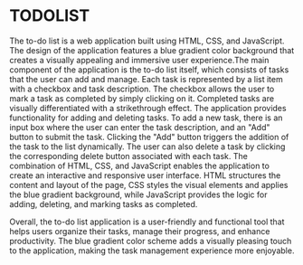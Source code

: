 # TODOLIST
The to-do list is a web application built using HTML, CSS, and JavaScript. The design of the application features a blue gradient color background that creates a visually appealing and immersive user experience.The main component of the application is the to-do list itself, which consists of tasks that the user can add and manage. Each task is represented by a list item with a checkbox and task description. The checkbox allows the user to mark a task as completed by simply clicking on it. Completed tasks are visually differentiated with a strikethrough effect.
The application provides functionality for adding and deleting tasks. To add a new task, there is an input box where the user can enter the task description, and an "Add" button to submit the task. Clicking the "Add" button triggers the addition of the task to the list dynamically. The user can also delete a task by clicking the corresponding delete button associated with each task. The combination of HTML, CSS, and JavaScript enables the application to create an interactive and responsive user interface. HTML structures the content and layout of the page, CSS styles the visual elements and applies the blue gradient background, while JavaScript provides the logic for adding, deleting, and marking tasks as completed.

Overall, the to-do list application is a user-friendly and functional tool that helps users organize their tasks, manage their progress, and enhance productivity. The blue gradient color scheme adds a visually pleasing touch to the application, making the task management experience more enjoyable.

